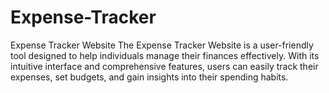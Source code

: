 # Expense-Tracker
Expense Tracker Website  The Expense Tracker Website is a user-friendly tool designed to help individuals manage their finances effectively. With its intuitive interface and comprehensive features, users can easily track their expenses, set budgets, and gain insights into their spending habits.
